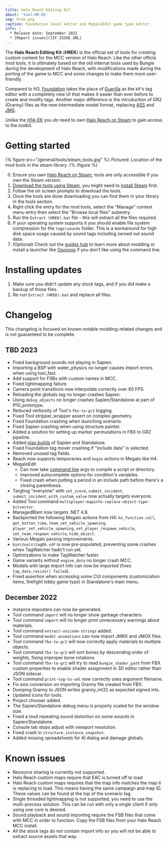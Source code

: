 ```yaml
---
title: Halo Reach Editing Kit
about: 'tool:HR-EK'
img: hrek.png
caption: Foundation level editor and MegaloEdit game type editor.
info: |
  * Release date: September 2022
  * [Report issues](JIF_ISSUE_URL)
---
```

The **Halo Reach Editing Kit** (**HREK**) is the official set of tools for creating custom content for the MCC version of Halo Reach. Like the other officla mod tools, it is ultimately based on the old internal tools used by Bungie during the development of Halo Reach, with modifications made during the porting of the game to MCC and some changes to make them more user-friendly.

Compared to H3, [Foundation](~hr-foundation) takes the place of [Guerilla](~h3-guerilla) as the kit's tag editor with a completely new UI that makes it easier than ever before to create and modify tags. Another major difference is the introduction of GR2 (Granny) files as the new intermediate model format, replacing [ASS](~) and [JMS](~).

Unlike the [H1A-EK](~) you _do_ need to own [Halo Reach on Steam][steam_purchase] to gain access to the toolkit.

# Getting started
{% figure src="/general/tools/steam_tools.jpg" %}
Pictured: Location of the mod tools in the steam library.
{% /figure %}

0. Ensure you own [Halo Reach on Steam][steam_purchase], tools are only accessible if you own the Steam version.
1. [Download the tools using Steam](steam://run/1695793), you might need to [install Steam](https://store.steampowered.com/about/) first.
2. Follow the on screen prompts to download the tools.
3. Once the tools are done downloading you can find them in your library in the tools section.
4. Right click the entry for the mod tools, select the "Manage" context menu entry then select the "Browse local files" subentry.
5. Run the `Extract (HREK).bat` file - this will extract all the files required.
6. If your operating system supports it you should enable file system compression for the `tags\sounds` folder. This is a workaround for high disk space usage caused by sound tags including zeroed out sound data.
7. (Optional) Check out the [guides hub](~guides) to learn more about modding or install a launcher like [Osoyoos](~) if you don't like using the command line.

# Installing updates
1. Make sure you didn't update any stock tags, and if you did make a backup of those files.
2. Re-run `Extract (HREK).bat` and replace all files.

# Changelog
This changelog is focused on known notable modding-related changes and is not guaranteed to be complete.

## TBD 2023
* Fixed background sounds not playing in Sapien.
* Importing a BSP with water_physics no longer causes import errors when using tool_fast.
* Add support for FSBs with custom names in MCC.
* Fixed lightmapping failure.
* Camera point transitions now interpolate correctly over 60 FPS.
* Reloading the globals tag no longer crashes Sapien.
* Using `debug_objects` no longer crashes Sapien/Standalone at part of ff10_prototype.
* Reduced verbosity of Tool's `fbx-to-gr2` logging.
* Fixed Tool stripper_wrapper assert on complex geometry.
* Fixed Foundation crashing when launching scenario.
* Fixed Sapien crashing when using structure painter.
* Added a solution for setting up marker permutations in FBX to GR2 pipeline.
* Added [play builds](~build-types#optimization-options) of Sapien and Standalone.
* Fixed Foundation tag mover crashing if "include data" is selected.
* Removed unused tag fields.
* Reach now supports temporaries and `begin` actions in Megalo like H4.
* MegaloEdit
  * Can now take [command line](~command-line) args to compile a script or directory.
  * Improved autocomplete options for condition's variables.
  * Fixed crash when putting a period in an include path before there's a closing parenthesis.
* Targting "everyone" with `set_score`, `submit_incident`, `submit_incident_with_custom_value` now actually targets everyone.
* Added Tool command `multiplayer-mapinfo-replace-object-type-bitvector`.
* ManagedBlam now targets .NET 4.8.
* Backported the following Megalo actions from H4: `hs_function_call`, `get_button_time`, `team_set_vehicle_spawning`, `player_set_vehicle_spawning`, `set_player_respawn_vehicle`, `set_team_respawn_vehicle`, `hide_object`.
* Various Megalo parsing improvements.
* `bin\tools\tagDb.sdf` is now pre-populated, preventing some crashes when TagWatcher hadn't run yet.
* Optimizations to make TagWatcher faster.
* Game variants without `engine_data` no longer crash MCC.
* Models with large import info can now be imported (fixes `tag_data_resize() failed`).
* Fixed assertion when accessing some CUI components (customization items, firefight lobby game type) in Standalone's main menu.

## December 2022
* Instance imposters can now be generated.
* Tool command `import` will no longer show garbage characters.
* Tool command `import` will no longer print unnecessary warnings about materials.
* Tool command `extract-unicode-strings` added.
* Tool command `model-animations` can now import JMRX and JMOX files.
* Tool command `fbx-to-gr2` will now correctly apply materials to multiple objects.
* Tool command `fbx-to-gr2` will sort bones by descending order of weights, fixing improper bone rotations.
* Tool command `fbx-to-gr2` will try to read `bungie_shader_path` from FBX custom properties to enable shader assignment in 3D editor rather than JSON sidecar.
* Tool command `print-tag-to-xml` now correctly uses argument filename.
* Fix axis conversion on importing Granny file created from FBX.
* Dumping Granny to JSON writes granny_int32 as expected signed ints.
* Updated icons for tools.
* Project chooser added.
* The Sapien/Standalone debug menu is properly scaled for the window size.
* Fixed a loud repeating sound distortion on some sounds in Sapien/Standalone.
* Console tab stops adjust with viewport resolution.
* Fixed crash in `structure_instance_snapshot`.
* Added missing spreadsheets for AI dialog and damage globals.

# Known issues

* Resource sharing is currently not supported.
* Halo Reach custom maps require that EAC is turned off to load
* Halo Reach custom maps requires that the map info matches the map it is replacing to load. This means having the same campaign and map ID. These values can be found at the top of the scenario tag.
* Single threaded lightmapping is not supported, you need to use the multi-process solution. This can be run with only a single client if only using one core is desired.
* Sound playback and sound importing require the FSB files that come with MCC in order to function. Copy the FSB files from your Halo Reach MCC install.
* All the stock tags do not contain import info so you will not be able to extract source assets that way.

[steam_purchase]: https://store.steampowered.com/app/1064220

